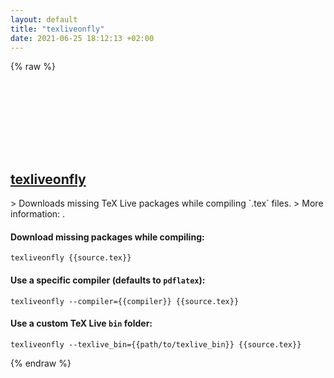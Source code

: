 ```yaml
---
layout: default
title: "texliveonfly"
date: 2021-06-25 18:12:13 +02:00
---
```

{% raw %}
<h2 id="texliveonfly">
  <a href="/en/common/texliveonfly.html">texliveonfly</a> <a href="#texliveonfly"><svg class="icon">
    <use href="/assets/images/unicode_sprite.svg#link" />
  </svg></a>
</h2>
> Downloads missing TeX Live packages while compiling `.tex` files.
> More information: <https://ctan.org/pkg/texliveonfly>.

#### Download missing packages while compiling:
```shell
texliveonfly {{source.tex}}
```
#### Use a specific compiler (defaults to `pdflatex`):
```shell
texliveonfly --compiler={{compiler}} {{source.tex}}
```
#### Use a custom TeX Live `bin` folder:
```shell
texliveonfly --texlive_bin={{path/to/texlive_bin}} {{source.tex}}
```
{% endraw %}